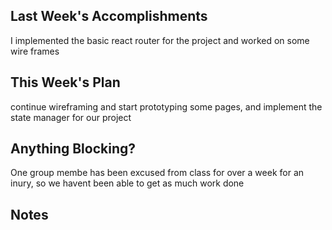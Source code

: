 ## Last Week's Accomplishments

I implemented the basic react router for the project and worked on some wire frames


## This Week's Plan

continue wireframing and start prototyping some pages, and implement the state manager for our project


## Anything Blocking?

One group membe has been excused from class for over a week for an inury, so we havent been able to get as much work done

## Notes


